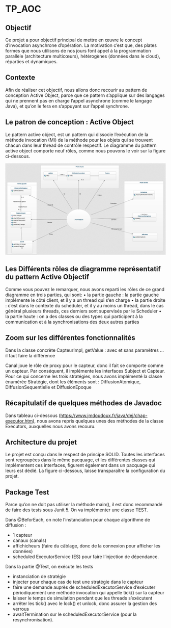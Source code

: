 # TP_AOC
## Objectif

Ce projet a pour objectif principal de mettre en œuvre le concept d’invocation asynchrone d’opération. 
La motivation c’est que, des plates formes que nous utilisons de nos jours font appel à la programmation parallèle (architecture multicœurs), hétérogènes (données  dans le cloud), réparties et dynamiques. 


## Contexte

Afin de réaliser cet objectif, nous allons donc recourir au pattern de conception Active Object, parce  que ce pattern s’applique sur des langages qui ne prennent pas en charge l’appel asynchrone (comme le langage Java), et qu’on le fera en s’appuyant sur l’appel synchrone.

## Le patron de conception : Active Object

Le pattern active object, est un pattern qui dissocie l’exécution de la méthode invocation (MI) de la méthode pour les objets qui se trouvent chacun dans leur thread de contrôle respectif. Le diagramme du pattern active object comporte neuf rôles, comme nous pouvons le voir sur la figure ci-dessous. 


 ![L'architecture du projet](diagram.png)                   




## Les Différents rôles de diagramme représentatif du pattern Active Objectif

Comme vous pouvez le remarquer, nous avons reparti les rôles de ce grand diagramme en trois parties, qui sont:
    • la partie gauche : la partie gauche implémente le côté client, et il y a un thread qui s’en charge
    • la partie droite : c’est dans le contexte du scheduler, et il y au moins un thread, dans le cas général plusieurs threads, ces derniers sont supervisés par le Scheduler 
    • la partie haute : on a des classes ou des types qui participent à la communication et à  la synchronisations des deux autres parties 







## Zoom sur les différentes fonctionnalités 

Dans la classe concrète CapteurImpl, getValue : avec et sans paramètres … il faut faire la différence 

Canal joue le rôle de proxy pour le capteur, donc il fait se comporte comme un capteur. Par conséquent, il implémente les interfaces Subject et Capteur. 
Pour ce qui concerne les trois stratégies, nous avons implémenté la classe énumérée Stratégie, dont les éléments sont : DiffusionAtomique, DiffusionSequentielle et DiffusionEpoque



## Récapitulatif de quelques méthodes de Javadoc

Dans tableau ci-dessous (https://www.jmdoudoux.fr/java/dej/chap-executor.htm), nous avons repris quelques unes des méthodes de la classe Executors, auxquelles nous avons recouru. 




## Architecture du projet

Le projet est conçu dans le respect de principe SOLID. Toutes les interfaces sont regroupées dans le même pacquage, et les différentes classes qui implémentent ces interfaces, figurent également dans un pacquage qui leurs est dédié. 
La figure ci-dessous, laisse transparaître la configuration du projet.





## Package Test

Parce qu’on ne doit pas utiliser la méthode main(), il est donc recommandé de faire des tests sous Junit 5. On va implémenter une classe TEST.

Dans @BeforEach, on note  l’instanciation pour chaque algorithme de diffusion :

* 1 capteur
* canaux (canals)
* affichicheurs (faire du câblage, donc de la connexion pour afficher les données)
* scheduled ExecutorService (ES) pour faire l’injection de dépendance.

Dans la partie @Test, on exécute les tests 

* instanciation de stratégie 
* injecter pour chaque cas de test une stratégie dans le capteur
* faire une demande auprès de scheduledExecutorService d’exécuter périodiquement une méthode invocation qui appelle tick() sur la capteur 
* laisser le temps de simulation pendant que les threads s’exécutent
* arrêter les  tick() avec le lock() et unlock, donc assurer la gestion des verrous
* awaitTermination sur le  scheduledExecutorService (pour la resynchronisation).

